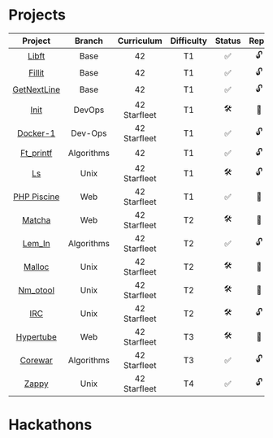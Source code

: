 
# Projects
|Project|Branch|Curriculum|Difficulty|Status|Repo
|:-:|:-:|:-:|:-:|:-:|:-:
|[Libft](https://github.com/psprawka/Libft)|Base|42|T1|:white_check_mark:|:unlock:|
|[Fillit](https://github.com/psprawka/Fillit)|Base|42|T1|:white_check_mark:|:unlock:|
|[GetNextLine](https://github.com/psprawka/GetNextLine)|Base|42|T1|:white_check_mark:|:unlock:|
|[Init](https://github.com/psprawka/init)|DevOps|42 Starfleet|T1|:hammer_and_wrench:|:closed_lock_with_key:|
|[Docker-1](https://github.com/psprawka/docker-1)|Dev-Ops|42 Starfleet|T1|:white_check_mark:|:unlock:|
|[Ft_printf](https://github.com/psprawka/ft_printf)|Algorithms|42|T1|:white_check_mark:|:unlock:|
|[Ls](https://github.com/psprawka/ft_ls)|Unix|42 Starfleet|T1|:hammer_and_wrench:|:unlock:|
|[PHP Piscine](https://github.com/psprawka/Php_piscine)|Web|42 Starfleet|T1|:white_check_mark:|:closed_lock_with_key:| 
|[Matcha](https://github.com/psprawka/Matcha)|Web|42 Starfleet|T2|:hammer_and_wrench:|:closed_lock_with_key:|
|[Lem_In](https://github.com/psprawka/Lem_in)|Algorithms|42 Starfleet|T2|:white_check_mark:|:unlock:| 
|[Malloc](https://github.com/psprawka/ft_malloc)|Unix|42 Starfleet|T2|:hammer_and_wrench:|:closed_lock_with_key:|
|[Nm_otool](https://github.com/psprawka/nm-otool)|Unix|42 Starfleet|T2|:hammer_and_wrench:|:closed_lock_with_key:|
|[IRC](https://github.com/psprawka/IRC)|Unix|42 Starfleet|T2|:hammer_and_wrench:|:unlock:|
|[Hypertube](https://github.com/psprawka/Hypertube)|Web|42 Starfleet|T3|:hammer_and_wrench:|:closed_lock_with_key:| 
|[Corewar](https://github.com/psprawka/corewar)|Algorithms|42 Starfleet|T3|:white_check_mark:|:unlock:| 
|[Zappy](https://github.com/psprawka/Zappy)|Unix|42 Starfleet|T4|:white_check_mark:|:unlock:|

# Hackathons
